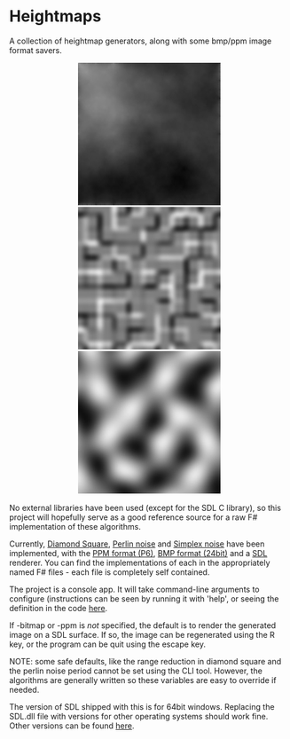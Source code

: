 # Heightmaps

A collection of heightmap generators, along with some bmp/ppm image format savers. 

<div align="center">
	<img src="./diamond-square.jpg" alt="Diamond Square. Perfect, but very, very slow" />
	<img src="./perlin.jpg" alt="Perlin noise. Famous from Tron" />
	<img src="./simplex.jpg" alt="Simplex noise. My eyes!" />
</div>

No external libraries have been used (except for the SDL C library), so this project will hopefully serve as a good reference source for a raw F# implementation of these algorithms.

Currently, [Diamond Square](https://en.wikipedia.org/wiki/Diamond-square_algorithm), [Perlin noise](https://en.wikipedia.org/wiki/Perlin_noise) and [Simplex noise](https://en.wikipedia.org/wiki/Simplex_noise) have been implemented, with the [PPM format (P6)](https://en.wikipedia.org/wiki/Netpbm_format), [BMP format (24bit)](https://en.wikipedia.org/wiki/BMP_file_format) and a [SDL](https://en.wikipedia.org/wiki/Simple_DirectMedia_Layer) renderer. You can find the implementations of each in the appropriately named F# files - each file is completely self contained.

The project is a console app. It will take command-line arguments to configure (instructions can be seen by running it with 'help', or seeing the definition in the code [here](https://github.com/ChrisPritchard/Heightmaps/blob/master/cli/Program.fs#L45).

If -bitmap or -ppm is *not* specified, the default is to render the generated image on a SDL surface. If so, the image can be regenerated using the R key, or the program can be quit using the escape key.

NOTE: some safe defaults, like the range reduction in diamond square and the perlin noise period cannot be set using the CLI tool. However, the algorithms are generally written so these variables are easy to override if needed.

The version of SDL shipped with this is for 64bit windows. Replacing the SDL.dll file with versions for other operating systems should work fine. Other versions can be found [here](https://www.libsdl.org/download-2.0.php).

